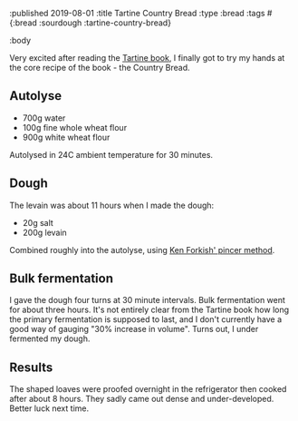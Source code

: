 :published 2019-08-01
:title Tartine Country Bread
:type :bread
:tags #{:bread :sourdough :tartine-country-bread}

:body

Very excited after reading the [Tartine
book](https://www.goodreads.com/book/show/8185785-tartine-bread), I finally got
to try my hands at the core recipe of the book - the Country Bread.

## Autolyse

- 700g water
- 100g fine whole wheat flour
- 900g white wheat flour

Autolysed in 24C ambient temperature for 30 minutes.

## Dough

The levain was about 11 hours when I made the dough:

- 20g salt
- 200g levain

Combined roughly into the autolyse, using [Ken Forkish' pincer
method](https://www.youtube.com/watch?v=HoY7CPw0E1s).

## Bulk fermentation

I gave the dough four turns at 30 minute intervals. Bulk fermentation went for
about three hours. It's not entirely clear from the Tartine book how long the
primary fermentation is supposed to last, and I don't currently have a good way
of gauging "30% increase in volume". Turns out, I under fermented my dough.

## Results

The shaped loaves were proofed overnight in the refrigerator then cooked after
about 8 hours. They sadly came out dense and under-developed. Better luck next
time.
